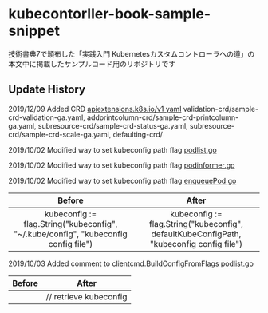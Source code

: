 # kubecontorller-book-sample-snippet
技術書典7で頒布した「実践入門 Kubernetesカスタムコントローラへの道」の本文中に掲載したサンプルコード用のリポジトリです

## Update History

2019/12/09 Added CRD [apiextensions.k8s.io/v1 yaml](01) validation-crd/sample-crd-validation-ga.yaml, addprintcolumn-crd/sample-crd-printcolumn-ga.yaml, subresource-crd/sample-crd-status-ga.yaml, subresource-crd/sample-crd-scale-ga.yaml, defaulting-crd/ 

2019/10/02 Modified way to set kubeconfig path flag [podlist.go](02/podlist/podlist.go#L9-L21)  

2019/10/02 Modified way to set kubeconfig path flag [podinformer.go](02/podinformer/podinformer.go#L11-L25)   

2019/10/02 Modified way to set kubeconfig path flag [enqueuePod.go](02/workqueue/enqueuePod.go#L12-L27)   

|Before|After|
|:---:|:---:|
|kubeconfig := flag.String("kubeconfig", "~/.kube/config", "kubeconfig config file")|kubeconfig := flag.String("kubeconfig", defaultKubeConfigPath, "kubeconfig config file")|

2019/10/03 Added comment to clientcmd.BuildConfigFromFlags [podlist.go](02/podlist/podlist.go#L24) 

|Before|After|
|:---:|:---:|
||// retrieve kubeconfig|
